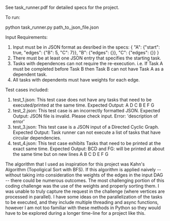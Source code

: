 See task_runner.pdf for detailed specs for the project. 

To run: 

python task_runner.py path_to_json_file.json

Input Requirements: 
1. Input must be in JSON format as desribed in the specs: 
    {
        "A": {"start": true, "edges": {"B": 5, "C": 7}},
        "B": {"edges": {}},
        "C": {"edges": {}}
    }
2. There must be at least one JSON entry that specifies the starting task.
3. Tasks with dependences can not require the re-execution. i.e. If Task A must be completed before Task B then Task B can not have Task A as a dependent task. 
4. All tasks with dependents must have weights for each edge. 

Test cases included: 
1. test_1.json: This test case does not have any tasks that need to be executed/printed at the same time. 
    Expected Output: 
        A 
        D
        C
        B
        E
        F
        G
2. test_2.json: This test case is an incorrectly formatted JSON. 
    Expected Output: 
        JSON file is invalid. Please check input. Error: 'description of error'
3. test_3.json: This test case is a JSON input of a Directed Cyclic Graph. 
    Expected Output: 
        Task runner can not execute a list of tasks that have circular dependencies.
4. test_4.json: This test case exhibits Tasks that need to be printed at the exact same time.
    Expected Output: BCD and FG: will be printed at about the same time but on new lines
        A 
        B 
        C
        D
        E
        F
        G

The algorithm that I used as inspiration for this project was Kahn's Algorithm (Topoligical Sort with BFS). If this algorithm is applied naively -- without taking into consideration the weights of the edges in the input DAG -- there could be numerous outcomes. The most challenging portion of this coding challenge was the use of the weights and properly sorting them. I was unable to truly capture the request in the challenge (where vertices are processed in parallel). I have some ideas on the parallelization of the tasks to be executed, and they include multiple threading and async functions, however I am not too familiar with these methods in Python so they would have to be explored during a longer time-line for a project like this. 




